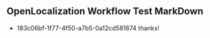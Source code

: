 ## OpenLocalization Workflow Test MarkDown
* 183c06bf-1f77-4f50-a7b5-0a12cd581674 thanks!

<!--HONumber=Aug16_HO4-->


